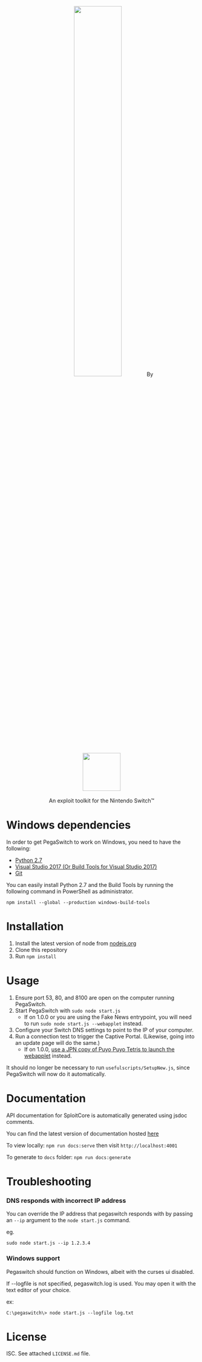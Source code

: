 <p align="center">
  <img style="width: 50%" src="https://i.imgur.com/bHjfC0Q.png">
  By
  <br/>
  <br/>
  <img style="width: 100px" src="https://i.imgur.com/w2u26sA.png">
  <br/>
  <br/>
  An exploit toolkit for the Nintendo Switch™
</p>

Windows dependencies
============

In order to get PegaSwitch to work on Windows, you need to have the following:  

* [Python 2.7](https://www.python.org/downloads/release/python-2714/)
* [Visual Studio 2017 (Or Build Tools for Visual Studio 2017)](https://go.microsoft.com/fwlink/?linkid=840931)
* [Git](https://git-for-windows.github.io)

You can easily install Python 2.7 and the Build Tools by running the following command in PowerShell as administrator.
```
npm install --global --production windows-build-tools
```

Installation
============

1. Install the latest version of node from [nodejs.org](https://nodejs.org)
2. Clone this repository
3. Run `npm install`

Usage
=====

1. Ensure port 53, 80, and 8100 are open on the computer running PegaSwitch.
2. Start PegaSwitch with `sudo node start.js`
    * If on 1.0.0 or you are using the Fake News entrypoint, you will need to run `sudo node start.js --webapplet` instead. 
3. Configure your Switch DNS settings to point to the IP of your computer.
4. Run a connection test to trigger the Captive Portal. (Likewise, going into an update page will do the same.)
    * If on 1.0.0, [use a JPN copy of Puyo Puyo Tetris to launch the webapplet](http://switchbrew.org/index.php?title=Internet_Browser#WebApplet_launch_with_Tetris) instead.

It should no longer be necessary to run `usefulscripts/SetupNew.js`, since PegaSwitch will now do it automatically.

Documentation
=============

API documentation for SploitCore is automatically generated using jsdoc comments.

You can find the latest version of documentation hosted [here](https://reswitched.github.io/pegaswitch/)

To view locally: `npm run docs:serve` then visit `http://localhost:4001`

To generate to `docs` folder: `npm run docs:generate`

Troubleshooting
===============

### DNS responds with incorrect IP address

You can override the IP address that pegaswitch responds with by passing an `--ip` argument to the `node start.js` command.

eg.
```
sudo node start.js --ip 1.2.3.4
```

### Windows support

Pegaswitch should function on Windows, albeit with the curses ui disabled.

If --logfile is not specified, pegaswitch.log is used. You may open it with the text editor of your choice.

ex:
```
C:\pegaswitch\> node start.js --logfile log.txt
```

License
=======

ISC. See attached `LICENSE.md` file.
